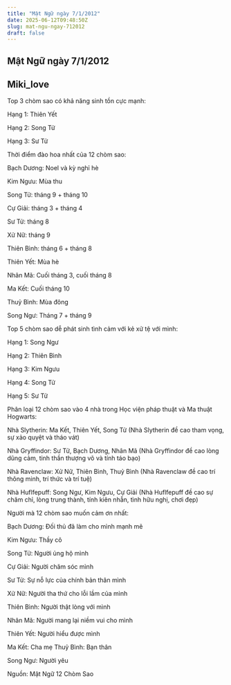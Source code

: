 ```yaml
---
title: "Mật Ngữ ngày 7/1/2012"
date: 2025-06-12T09:48:50Z
slug: mat-ngu-ngay-712012
draft: false
---
```


## Mật Ngữ ngày 7/1/2012

## Miki_love

Top 3 chòm sao có khả năng sinh tồn cực mạnh:

Hạng 1: Thiên Yết 

Hạng 2: Song Tử 

Hạng 3: Sư Tử 

Thời điểm đào hoa nhất của 12 chòm sao:

Bạch Dương: Noel và kỳ nghỉ hè

Kim Ngưu: Mùa thu

Song Tử: tháng 9 + tháng 10

Cự Giải: tháng 3 + tháng 4

Sư Tử: tháng 8

Xử Nữ: tháng 9

Thiên Bình: tháng 6 + tháng 8

Thiên Yết: Mùa hè

Nhân Mã: Cuối tháng 3, cuối tháng 8

Ma Kết: Cuối tháng 10

Thuỷ Bình: Mùa đông

Song Ngư: Tháng 7 + tháng 9

Top 5 chòm sao dễ phát sinh tình cảm với kẻ xử tệ với mình: 

Hạng 1: Song Ngư

Hạng 2: Thiên Bình 

Hạng 3: Kim Ngưu 

Hạng 4: Song Tử 

Hạng 5: Sư Tử 

Phân loại 12 chòm sao vào 4 nhà trong Học viện pháp thuật và Ma thuật Hogwarts:

Nhà Slytherin: Ma Kết, Thiên Yết, Song Tử (Nhà Slytherin đề cao tham vọng, sự xảo quyệt và tháo vát)

Nhà Gryffindor: Sư Tử, Bạch Dương, Nhân Mã (Nhà Gryffindor đề cao lòng dũng cảm, tinh thần thượng võ và tính táo bạo)

Nhà Ravenclaw: Xử Nữ, Thiên Bình, Thuỷ Bình (Nhà Ravenclaw đề cao trí thông minh, trí thức và trí tuệ)

Nhà Huflfepuff: Song Ngư, Kim Ngưu, Cự Giải (Nhà Huflfepuff đề cao sự chăm chỉ, lòng trung thành, tính kiên nhẫn, tình hữu nghị, chơi đẹp)

Người mà 12 chòm sao muốn cảm ơn nhất:

Bạch Dương: Đối thủ đã làm cho mình mạnh mẽ

Kim Ngưu: Thầy cô

Song Tử: Người ủng hộ mình

Cự Giải: Người chăm sóc mình

Sư Tử: Sự nỗ lực của chính bản thân mình

Xử Nữ: Người tha thứ cho lỗi lầm của mình

Thiên Bình: Người thật lòng với mình

Nhân Mã: Người mang lại niềm vui cho mình

Thiên Yết: Người hiểu được mình

Ma Kết: Cha mẹ
Thuỷ Bình: Bạn thân

Song Ngư: Người yêu


Nguồn: Mật Ngữ 12 Chòm Sao